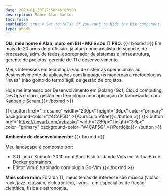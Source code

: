 ```yaml
---
date: 2020-01-30T12:50:46+09:00
description: Sobre Alan Santos
toc: false
enableBio: true # Set to false if you want to hide the bio component.
type: about
---
```

**Olá, meu nome é Alan, moro em BH - MG e sou IT PRO.**
{{< boxmd >}}
Em mais de 20 anos de profissão, já atuei como analista de suporte, de processos, adm. de redes, coordenador de sistemas e infraestrutura, gerente de projetos, gerente de TI e desenvolvimento. 

Meus interesses em tecnologia vão de sistemas operacionais ao desenvolvimento de aplicações com linguagens modernas a metodologias "leves" (não gosto do termo ágil) de gestão de projetos.

Hoje me interesso por Desenvolvimento em  Golang (Go), Cloud computing, DevOps e claro, gestão em tecnologia com aplicação de frameworks com Kanban e Scrum.{{< /boxmd >}}
  
  {{< button href="../resume" width="230px" height="36px" color="primary" background-color="#4CAF50" >}}Currículo Vitae{{< /button >}}  {{< button href="https://tinyurl.com/uybaskq" width="230px" height="36px" color="primary" background-color="#4CAF50" >}}Portfólio{{< /button >}}

**Ambiente de desenvolvimento:** {{< boxmd >}}

Meu landscape é composto por:
  * S.O Linux Xubuntu 20.10 com Shell Fish, rodando Vms em VirtualBox e Docker containers.
  * Editor Vim 8 turbinado com plugin Go-Vim.{{< /boxmd >}}

**Mais sobre mim:**
Fora da TI, meus temas de interesse são música (violão, rock, jazz, clássico, eleletrônico), livros - em especial os de ficção cientítica, física e astronomia.
